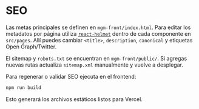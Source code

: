 # SEO

Las metas principales se definen en `mgm-front/index.html`. Para editar los metadatos por página utiliza [`react-helmet`](https://github.com/nfl/react-helmet) dentro de cada componente en `src/pages`. Allí puedes cambiar `<title>`, `description`, `canonical` y etiquetas Open Graph/Twitter.

El sitemap y `robots.txt` se encuentran en `mgm-front/public/`. Si agregas nuevas rutas actualiza `sitemap.xml` manualmente y vuelve a desplegar.

Para regenerar o validar SEO ejecuta en el frontend:

```bash
npm run build
```

Esto generará los archivos estáticos listos para Vercel.
